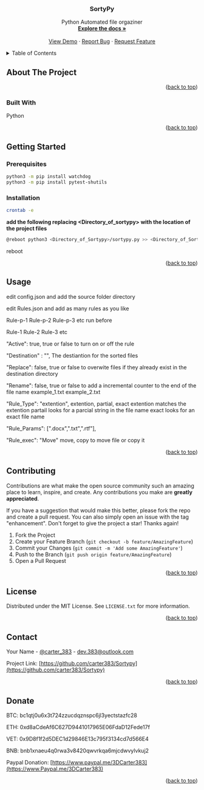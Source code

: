 <div id="top"></div>
<!--
*** Thanks for checking out the Best-README-Template. If you have a suggestion
*** that would make this better, please fork the repo and create a pull request
*** or simply open an issue with the tag "enhancement".
*** Don't forget to give the project a star!
*** Thanks again! Now go create something AMAZING! :D
-->



<!-- PROJECT SHIELDS -->
<!--
*** I'm using markdown "reference style" links for readability.
*** Reference links are enclosed in brackets [ ] instead of parentheses ( ).
*** See the bottom of this document for the declaration of the reference variables
*** for contributors-url, forks-url, etc. This is an optional, concise syntax you may use.
*** https://www.markdownguide.org/basic-syntax/#reference-style-links
-->




<!-- PROJECT LOGO -->
<br />
<div align="center">
  <a href="https://github.com/arter383/Sortypy">

  </a>

<h3 align="center">SortyPy</h3>

  <p align="center">
    Python Automated file orgaziner 
    <br />
    <a href="https://github.com/carter383/Sortypy"><strong>Explore the docs »</strong></a>
    <br />
    <br />
    <a href="https://github.com/carter383/Sortypy">View Demo</a>
    ·
    <a href="https://github.com/carter383/Sortypy/issues">Report Bug</a>
    ·
    <a href="https://github.com/carter383/Sortypy/issues">Request Feature</a>
  </p>
</div>



<!-- TABLE OF CONTENTS -->
<details>
  <summary>Table of Contents</summary>
  <ol>
    <li>
      <a href="#about-the-project">About The Project</a>
      <ul>
        <li><a href="#built-with">Built With</a></li>
      </ul>
    </li>
    <li>
      <a href="#getting-started">Getting Started</a>
      <ul>
        <li><a href="#prerequisites">Prerequisites</a></li>
        <li><a href="#installation">Installation</a></li>
      </ul>
    </li>
    <li><a href="#usage">Usage</a></li>
    <li><a href="#contributing">Contributing</a></li>
    <li><a href="#license">License</a></li>
    <li><a href="#contact">Contact</a></li>
    <li><a href="#donate">Donate</a></li>
  </ol>
</details>



<!-- ABOUT THE PROJECT -->
## About The Project


<p align="right">(<a href="#top">back to top</a>)</p>



### Built With

Python

<p align="right">(<a href="#top">back to top</a>)</p>



<!-- GETTING STARTED -->
## Getting Started


### Prerequisites


```sh
python3 -m pip install watchdog
python3 -m pip install pytest-shutils
```
### Installation

```sh
crontab -e
```
**add the following replacing <Directory_of_sortypy> with the location of the project files**
```sh
@reboot python3 <Directory_of_Sortypy>/sortypy.py >> <Directory_of_Sortypy>/cron.log 2<1&
```

reboot

<p align="right">(<a href="#top">back to top</a>)</p>



<!-- USAGE EXAMPLES -->
## Usage
edit config.json 
and add the source folder directory

edit Rules.json and add as many rules as you like

Rule-p-1 Rule-p-2 Rule-p-3 etc run before 

Rule-1 Rule-2 Rule-3 etc 



"Active": true,      true or false to turn on or off the rule

"Destination" : "",  The destiantion for the sorted files

"Replace": false,    true or false to overwite files if they already exist in the destination directory

"Rename": false,     true or false to add a incremental counter to the end of the file name example_1.txt example_2.txt

"Rule_Type": "extention",   extention, partial, exact extention matches the extention partail looks for a parcial string in the file name exact looks for an exact file name 

"Rule_Params": [".docx",".txt",".rtf"], 

"Rule_exec": "Move" move, copy to move file or copy it 






<p align="right">(<a href="#top">back to top</a>)</p>





<!-- CONTRIBUTING -->
## Contributing

Contributions are what make the open source community such an amazing place to learn, inspire, and create. Any contributions you make are **greatly appreciated**.

If you have a suggestion that would make this better, please fork the repo and create a pull request. You can also simply open an issue with the tag "enhancement".
Don't forget to give the project a star! Thanks again!

1. Fork the Project
2. Create your Feature Branch (`git checkout -b feature/AmazingFeature`)
3. Commit your Changes (`git commit -m 'Add some AmazingFeature'`)
4. Push to the Branch (`git push origin feature/AmazingFeature`)
5. Open a Pull Request

<p align="right">(<a href="#top">back to top</a>)</p>



<!-- LICENSE -->
## License

Distributed under the MIT License. See `LICENSE.txt` for more information.

<p align="right">(<a href="#top">back to top</a>)</p>



<!-- CONTACT -->
## Contact

Your Name - [@carter_383](https://twitter.com/carter_383) - dev.383@outlook.com

Project Link: [https://github.com/carter383/Sortypy](https://github.com/carter383/Sortypy)

<p align="right">(<a href="#top">back to top</a>)</p>



<!-- DONATE -->
## Donate
BTC: bc1qtj0u6x3t724zzucdqznspc6jl3yectstazfc28

ETH: 0xd8aCdeAf6C627D9441017965E06FdaD12Fede17f

VET: 0x9D8f1f2d5DEC1d29846E13c795f3134cd7d566E4 

BNB: bnb1xnaeu4q0rwa3v8420qwvrkqa6mjcdwvylvkuj2

Paypal Donation: [https://www.paypal.me/3DCarter383](https://www.Paypal.me/3DCarter383)

<p align="right">(<a href="#top">back to top</a>)</p>





<!-- MARKDOWN LINKS & IMAGES -->
<!-- https://www.markdownguide.org/basic-syntax/#reference-style-links -->
[contributors-shield]: https://img.shields.io/github/contributors/github_username/repo_name.svg?style=for-the-badge
[contributors-url]: https://github.com/github_username/repo_name/graphs/contributors
[forks-shield]: https://img.shields.io/github/forks/github_username/repo_name.svg?style=for-the-badge
[forks-url]: https://github.com/github_username/repo_name/network/members
[stars-shield]: https://img.shields.io/github/stars/github_username/repo_name.svg?style=for-the-badge
[stars-url]: https://github.com/github_username/repo_name/stargazers
[issues-shield]: https://img.shields.io/github/issues/github_username/repo_name.svg?style=for-the-badge
[issues-url]: https://github.com/github_username/repo_name/issues
[license-shield]: https://img.shields.io/github/license/github_username/repo_name.svg?style=for-the-badge
[license-url]: https://github.com/github_username/repo_name/blob/master/LICENSE.txt
[linkedin-shield]: https://img.shields.io/badge/-LinkedIn-black.svg?style=for-the-badge&logo=linkedin&colorB=555
[linkedin-url]: https://linkedin.com/in/linkedin_username
[product-screenshot]: images/screenshot.png
